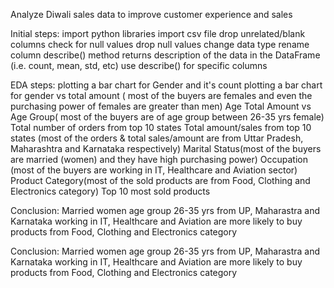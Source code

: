 Analyze Diwali sales data to improve customer experience and sales

Initial steps:
import python libraries
import csv file
drop unrelated/blank columns
check for null values
drop null values
change data type
rename column
describe() method returns description of the data in the DataFrame (i.e. count, mean, std, etc)
use describe() for specific columns

EDA steps:
plotting a bar chart for Gender and it's count
plotting a bar chart for gender vs total amount ( most of the buyers are females and even the purchasing power of females are greater than men)
Age
Total Amount vs Age Group( most of the buyers are of age group between 26-35 yrs female)
Total number of orders from top 10 states
Total amount/sales from top 10 states (most of the orders & total sales/amount are from Uttar Pradesh, Maharashtra and Karnataka respectively)
Marital Status(most of the buyers are married (women) and they have high purchasing power)
Occupation (most of the buyers are working in IT, Healthcare and Aviation sector)
Product Category(most of the sold products are from Food, Clothing and Electronics category)
Top 10 most sold products 

Conclusion:
Married women age group 26-35 yrs from UP, Maharastra and Karnataka working in IT, Healthcare and Aviation are more likely to buy products from Food, Clothing and Electronics category






Conclusion:
Married women age group 26-35 yrs from UP, Maharastra and Karnataka working in IT, Healthcare and Aviation are more likely to buy products from Food, Clothing and Electronics category
